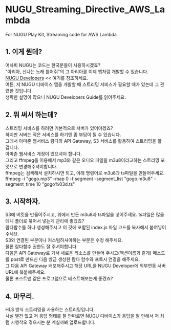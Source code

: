# NUGU_Streaming_Directive_AWS_Lambda
For NUGU Play Kit, Streaming code for AWS Lambda  

## 1. 이게 뭔데?
어차피 NUGU는 코드는 한국분들이 사용하시겠죠?  
"아리아, 신나는 노래 틀어줘"의 그 아리아를 이제 앱처럼 개발할 수 있습니다.  
[NUGU Developers](https://developers.nugu.co.kr/) << 여기를 참조하세요.  
여튼, 저 NUGU 디바이스 앱을 개발할 때 스트리밍 서비스가 필요할 때가 있는데 그 관련한 것입니다.  
생략한 설명이 많으니 NUGU Developers Guide를 읽어주세요.  

## 2. 뭐 써서 하는데?
스트리밍 서비스를 하려면 기본적으로 서버가 있어야겠죠?  
하지만 서버는 작은 서비스를 하기엔 좀 부담이 될 수 있습니다.  
그래서 아마존 웹서비스 람다와 API Gateway, S3 서비스를 활용하여 스트리밍을 할 겁니다.  
아마존 웹서비스 계정이 있으셔야 합니다.  
그리고 ffmpeg를 이용해서 mp3와 같은 오디오 파일을 m3u8이라고하는 스트리밍 포맷으로 변경해주셔야합니다.  
ffmpeg는 검색해서 설치하시면 되고, 아래 명령어로 m3u8과 ts파일을 만들어주세요.  
ffmpeg -i "gogo.mp3" -map 0 -f segment -segment_list "gogo.m3u8" -segment_time 10 "gogo%03d.ts"

## 3. 시작하자.
S3에 버킷을 만들어주시고, 위에서 만든 m3u8과 ts파일을 넣어주세요. ts파일은 많을테니 폴더로 묶어서 넣는게 관리에 좋겠죠?  
람다함수를 하나 생성해주시고 이 깃에 포함된 index.js 파일 코드를 복사해서 붙여넣어 주세요.  
S3와 연결된 부분이나 커스텀하셔야하는 부분은 수정 해주세요.  
물론 람다함수 권한도 잘 주셔야합니다.  
다음은 API Gateway로 가서 새로운 리소스를 만들어 주시고(액션이름과 같게) 메소드를 post로 만드신 다음 방금 생성한 람다 함수와 프록시 연결을 해주세요.  
그 다음 API Gateway 배포해주시고 해당 URL을 NUGU Developer에 외부연동 서버 URL에 복붙해주세요.  
물론 포스트맨 같은 프로그램으로 테스트해보는게 좋겠죠?

## 4. 마무리.
HLS 방식 스트리밍을 사용하는 스트리밍입니다.  
사실 별건 없고 저 응답 형태를 잘 안따르면 NUGU 디바이스가 응답을 잘 안해서 저 처럼 시행착오 겪으시는 분 계실까봐 업로드합니다.
